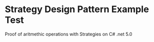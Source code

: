 # Strategy Design Pattern Example Test

Proof of aritmethic operations with Strategies on C# .net 5.0
